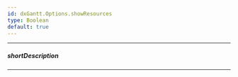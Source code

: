 ```yaml
---
id: dxGantt.Options.showResources
type: Boolean
default: true
---
```

---
##### shortDescription

---

